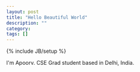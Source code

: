 ```yaml
---
layout: post
title: "Hello Beautiful World"
description: ""
category: 
tags: []
---
```

{% include JB/setup %}

I'm Apoorv. CSE Grad student based in Delhi, India.
